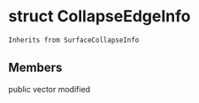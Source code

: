 # struct CollapseEdgeInfo


```cpp
Inherits from SurfaceCollapseInfo
```



## Members

public vector modified



